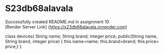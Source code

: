 # S23db68alavala
Successfully created README.md in assignment 10 <br>
[Render Server Link] (https://s23db68alavala.onrender.com)

class devices{ String name; String brand; integer price; public(String name, String brand, integer price) { this.name=name; this.brand=brand; this.price= price;} }

